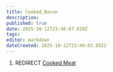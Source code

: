```yaml
---
title: Cooked_Bacon
description: 
published: true
date: 2025-10-12T23:40:07.639Z
tags: 
editor: markdown
dateCreated: 2025-10-12T23:40:03.855Z
---
```


1.  REDIRECT [Cooked Meat](Cooked_Meat.md "wikilink")